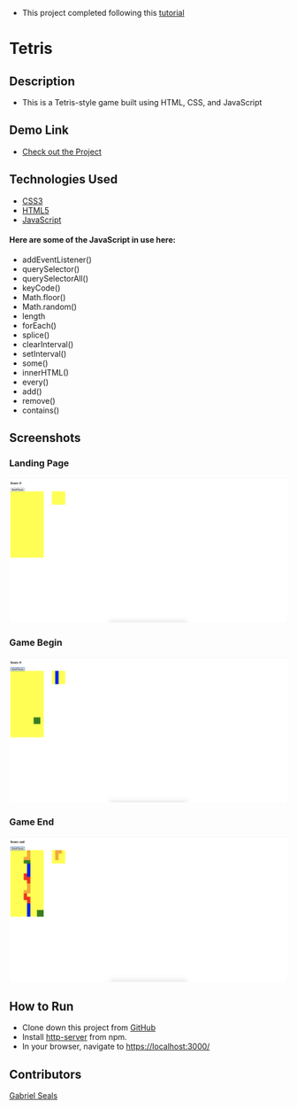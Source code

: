 * This project completed following this [tutorial](https://youtu.be/rAUn1Lom6dw)

# Tetris

## Description

* This is a Tetris-style game built using HTML, CSS, and JavaScript

## Demo Link

* [Check out the Project](https://tetris-106fa.firebaseapp.com)

## Technologies Used

* [CSS3](https://www.w3.org/Style/CSS/Overview.en.html)
* [HTML5](https://html.spec.whatwg.org/multipage/)
* [JavaScript](https://www.javascript.com/)

#### Here are some of the JavaScript in use here:

* addEventListener()
* querySelector()
* querySelectorAll()
* keyCode()
* Math.floor()
* Math.random()
* length
* forEach()
* splice()
* clearInterval()
* setInterval()
* some()
* innerHTML()
* every()
* add()
* remove()
* contains()

## Screenshots

### Landing Page
![Landing Page](https://raw.githubusercontent.com/gseals/basic-tetris/master/screenshots/LandingPage.png)

### Game Begin
![Game Begin](https://raw.githubusercontent.com/gseals/basic-tetris/master/screenshots/GameBegin.png)

### Game End
![Game End](https://raw.githubusercontent.com/gseals/basic-tetris/master/screenshots/GameEnd.png)

## How to Run

* Clone down this project from [GitHub](https://github.com/gseals/basic-tetris)
* Install [http-server](https://www.npmjs.com/package/http-server) from npm.
* In your browser, navigate to [https://localhost:3000/](https://localhost:3000/)

## Contributors

[Gabriel Seals](https://github.com/gseals)
